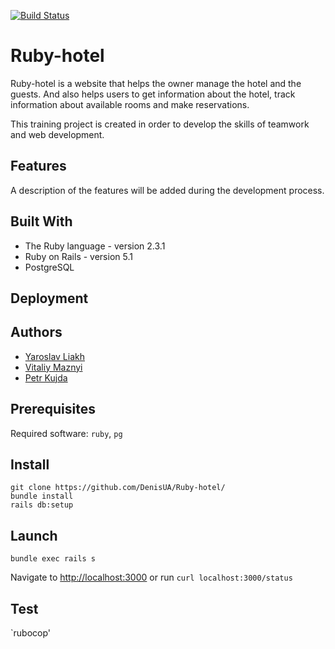 [![Build Status](https://semaphoreci.com/api/v1/ydionis/ruby-hotel/branches/master/shields_badge.svg)](https://semaphoreci.com/ydionis/ruby-hotel)

# Ruby-hotel

Ruby-hotel is a website that helps the owner manage the hotel and the guests. And also helps users to get information about the hotel, track information about available rooms and make reservations. 

This training project is created in order to develop the skills of teamwork and web development.

## Features

A description of the features will be added during the development process.

## Built With

* The Ruby language - version 2.3.1
* Ruby on Rails - version 5.1
* PostgreSQL

## Deployment

## Authors

* [Yaroslav Liakh](https://github.com/yashka713)
* [Vitaliy Maznyi](https://github.com/Vitaliy-Maznyi)
* [Petr Kujda](https://github.com/PeterKujda)

Prerequisites
-------------
Required software: `ruby`, `pg`

Install
-----------------
```
git clone https://github.com/DenisUA/Ruby-hotel/
bundle install
rails db:setup
```

Launch
------------
```
bundle exec rails s
```
Navigate to [http://localhost:3000](http://localhost:3000) or run `curl localhost:3000/status`

Test
-------------
`rubocop'